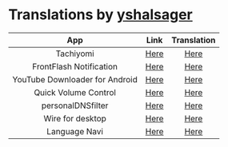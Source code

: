 # Translations by [yshalsager](https://github.com/yshalsager)

|App|Link|Translation|
|:-:|:-:|:-:|
|Tachiyomi|[Here](https://github.com/inorichi/tachiyomi)|[Here](https://hosted.weblate.org/projects/tachiyomi/)|
|FrontFlash Notification|[Here](https://play.google.com/store/apps/details?id=com.trendy.frontflashnotification)|[Here](http://ffn-localizations.oneskyapp.com/collaboration/project/142172)|
|YouTube Downloader for Android|[Here](https://forum.xda-developers.com/showthread.php?t=2137743)|[Here](http://www.getlocalization.com/ytdownloader/)|
|Quick Volume Control|[Here](https://play.google.com/store/apps/details?id=com.greatapps.volumeinnotification)|[Here](https://forum.xda-developers.com/showpost.php?p=75735882&postcount=3481)|
|personalDNSfilter|[Here](http://zenz-solutions.de/personaldnsfilter/)|[Here](https://crowdin.com/project/personaldnsfilter)|
|Wire for desktop|[Here](https://github.com/yshalsager-translations/wire-desktop)|[Here](https://github.com/yshalsager-translations/wire-desktop/tree/arabic)|
|Language Navi|[Here](https://play.google.com/store/apps/details?id=com.tachibana.languagenavi)|[Here](https://crowdin.com/project/language-navi)|
